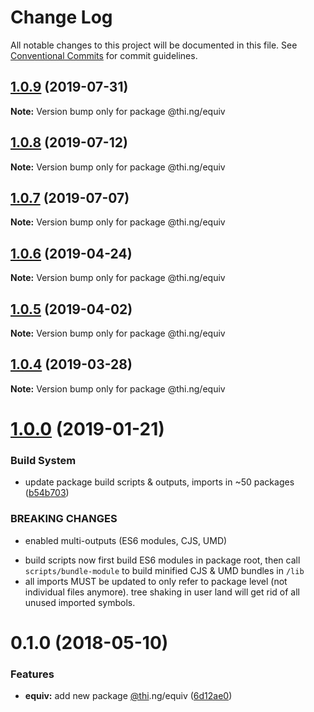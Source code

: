 # Change Log

All notable changes to this project will be documented in this file.
See [Conventional Commits](https://conventionalcommits.org) for commit guidelines.

## [1.0.9](https://github.com/thi-ng/umbrella/compare/@thi.ng/equiv@1.0.8...@thi.ng/equiv@1.0.9) (2019-07-31)

**Note:** Version bump only for package @thi.ng/equiv





## [1.0.8](https://github.com/thi-ng/umbrella/compare/@thi.ng/equiv@1.0.7...@thi.ng/equiv@1.0.8) (2019-07-12)

**Note:** Version bump only for package @thi.ng/equiv





## [1.0.7](https://github.com/thi-ng/umbrella/compare/@thi.ng/equiv@1.0.6...@thi.ng/equiv@1.0.7) (2019-07-07)

**Note:** Version bump only for package @thi.ng/equiv





## [1.0.6](https://github.com/thi-ng/umbrella/compare/@thi.ng/equiv@1.0.5...@thi.ng/equiv@1.0.6) (2019-04-24)

**Note:** Version bump only for package @thi.ng/equiv





## [1.0.5](https://github.com/thi-ng/umbrella/compare/@thi.ng/equiv@1.0.4...@thi.ng/equiv@1.0.5) (2019-04-02)

**Note:** Version bump only for package @thi.ng/equiv





## [1.0.4](https://github.com/thi-ng/umbrella/compare/@thi.ng/equiv@1.0.3...@thi.ng/equiv@1.0.4) (2019-03-28)

**Note:** Version bump only for package @thi.ng/equiv







# [1.0.0](https://github.com/thi-ng/umbrella/compare/@thi.ng/equiv@0.1.15...@thi.ng/equiv@1.0.0) (2019-01-21)


### Build System

* update package build scripts & outputs, imports in ~50 packages ([b54b703](https://github.com/thi-ng/umbrella/commit/b54b703))


### BREAKING CHANGES

* enabled multi-outputs (ES6 modules, CJS, UMD)

- build scripts now first build ES6 modules in package root, then call
  `scripts/bundle-module` to build minified CJS & UMD bundles in `/lib`
- all imports MUST be updated to only refer to package level
  (not individual files anymore). tree shaking in user land will get rid of
  all unused imported symbols.


<a name="0.1.0"></a>
# 0.1.0 (2018-05-10)


### Features

* **equiv:** add new package [@thi](https://github.com/thi).ng/equiv ([6d12ae0](https://github.com/thi-ng/umbrella/commit/6d12ae0))
